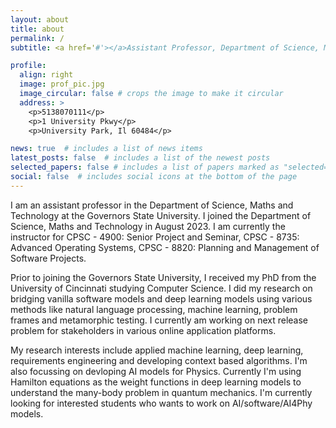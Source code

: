 ```yaml
---
layout: about
title: about
permalink: /
subtitle: <a href='#'></a>Assistant Professor, Department of Science, Maths and Technology, Governors State University <p>

profile:
  align: right
  image: prof_pic.jpg
  image_circular: false # crops the image to make it circular
  address: >
    <p>5138070111</p>
    <p>1 University Pkwy</p>
    <p>University Park, Il 60484</p>

news: true  # includes a list of news items
latest_posts: false  # includes a list of the newest posts
selected_papers: false # includes a list of papers marked as "selected={true}"
social: false  # includes social icons at the bottom of the page
---
```

I am an assistant professor in the Department of Science, Maths and Technology at the Governors State University. I joined the Department of Science, Maths and Technology in August 2023. I am currently the instructor for CPSC - 4900: Senior Project and Seminar, CPSC - 8735: Advanced Operating Systems, CPSC - 8820: Planning and Management of Software Projects.

Prior to joining the Governors State University, I received my PhD from the University of Cincinnati studying Computer Science. I did my research on bridging vanilla software models and deep learning models using various methods like natural language processing, machine learning, problem frames and metamorphic testing. I currently am working on next release problem for stakeholders in various online application platforms. 

My research interests include applied machine learning, deep learning, requirements engineering and developing context based algorithms. I'm also focussing on devloping AI models for Physics. Currently I'm using Hamilton equations as the weight functions in deep learning models to understand the many-body problem in quantum mechanics. I'm currently looking for interested students who wants to work on AI/software/AI4Phy models.

